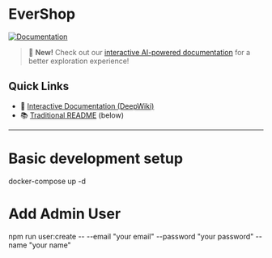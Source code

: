 # EverShop

[![Documentation](https://img.shields.io/badge/📖_DeepWiki-Visit_Interactive_Docs-blue)](https://deepwiki.techdad.work/ernesttan1976/evershop)

> 🚀 **New!** Check out our [interactive AI-powered documentation](https://deepwiki.techdad.work/ernesttan1976/evershop) for a better exploration experience!

## Quick Links
- 📖 [Interactive Documentation (DeepWiki)](https://deepwiki.techdad.work/ernesttan1976/evershop)
- 📚 [Traditional README](#traditional-readme) (below)

---

# Basic development setup
docker-compose up -d

# Add Admin User
npm run user:create -- --email "your email" --password "your password" --name "your name"





